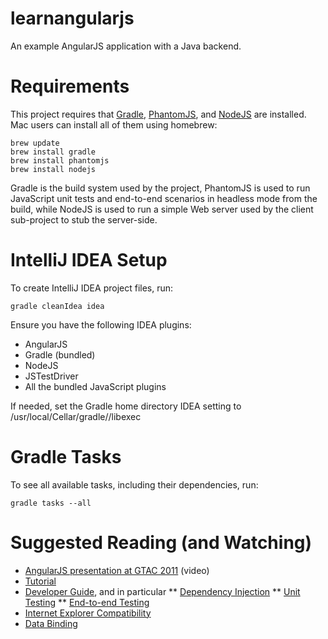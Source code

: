 learnangularjs
==============

An example AngularJS application with a Java backend.

# Requirements

This project requires that [Gradle](http://gradle.org/), [PhantomJS](http://phantomjs.org/),
and [NodeJS](http://nodejs.org/) are installed.
Mac users can install all of them using homebrew:

    brew update
    brew install gradle
    brew install phantomjs
    brew install nodejs

Gradle is the build system used by the project, PhantomJS is used to run JavaScript unit tests and end-to-end scenarios in headless
mode from the build, while NodeJS is used to run a simple Web server used by the client sub-project to stub the server-side.

# IntelliJ IDEA Setup

To create IntelliJ IDEA project files, run:

    gradle cleanIdea idea

Ensure you have the following IDEA plugins:

* AngularJS
* Gradle (bundled)
* NodeJS
* JSTestDriver
* All the bundled JavaScript plugins

If needed, set the Gradle home directory IDEA setting to /usr/local/Cellar/gradle/<version>/libexec

# Gradle Tasks

To see all available tasks, including their dependencies, run:

    gradle tasks --all

# Suggested Reading (and Watching)

* [AngularJS presentation at GTAC 2011](http://www.youtube.com/watch?v=gQclnI_8Vmg) (video)
* [Tutorial](http://docs.angularjs.org/tutorial)
* [Developer Guide](http://docs.angularjs.org/guide/), and in particular
** [Dependency Injection](http://docs.angularjs.org/guide/di)
** [Unit Testing](http://docs.angularjs.org/guide/dev_guide.unit-testing)
** [End-to-end Testing](http://docs.angularjs.org/guide/dev_guide.e2e-testing)
* [Internet Explorer Compatibility](http://docs.angularjs.org/guide/ie)
* [Data Binding](http://stackoverflow.com/questions/9682092/databinding-in-angularjs/9693933#9693933)
